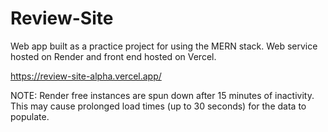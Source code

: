 # Review-Site
Web app built as a practice project for using the MERN stack. Web service hosted on Render and front end hosted on Vercel.

https://review-site-alpha.vercel.app/

NOTE: Render free instances are spun down after 15 minutes of inactivity. This may cause prolonged load times (up to 30 seconds) for the data to populate.

